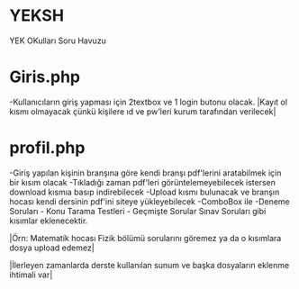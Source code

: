 # YEKSH

YEK OKulları Soru Havuzu

# Giris.php
-Kullanıcıların giriş yapması için 2textbox ve 1 login butonu olacak.
|Kayıt ol kısmı olmayacak çünkü kişilere ıd ve pw'leri kurum tarafından verilecek|

# profil.php
-Giriş yapılan kişinin branşına göre kendi branşı pdf'lerini aratabilmek için bir kısım olacak
-Tıkladığı zaman pdf'leri görüntelemeyebilecek istersen download kısmıa basıp indirebilecek
-Upload kısmı bulunacak ve branşın hocası kendi dersinin pdf'ini siteye yükleyebilecek
-ComboBox ile -Deneme Soruları - Konu Tarama Testleri - Geçmişte Sorular Sınav Soruları gibi kısımlar eklenecektir.


|Örn: Matematik hocası Fizik bölümü sorularını göremez ya da o kısımlara dosya upload edemez|

|İlerleyen zamanlarda derste kullanılan sunum ve başka dosyaların eklenme ihtimali var|

